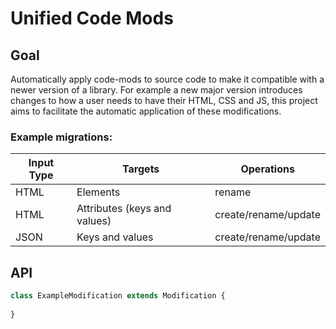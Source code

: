 # Unified Code Mods

## Goal

Automatically apply code-mods to source code to make it compatible with a newer version of a 
library. For example a new major version introduces changes to how a user needs to have their 
HTML, CSS and JS, this project aims to facilitate the automatic application of these 
modifications.

### Example migrations:

| Input Type | Targets                      | Operations           |
|------------|------------------------------|----------------------|
| HTML       | Elements                     | rename               |
| HTML       | Attributes (keys and values) | create/rename/update |
| JSON       | Keys and values              | create/rename/update |

## API

```typescript
class ExampleModification extends Modification {
  
}
```
